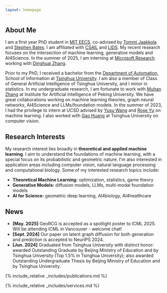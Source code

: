 ```yaml
---
layout: homepage
---
```


## About Me

I am a first year PhD student in [MIT EECS](https://www.eecs.mit.edu/), co-advised by [Tommi Jaakkola](https://people.csail.mit.edu/tommi/) and [Stephen Bates](https://stephenbates19.github.io/). I am affiliated with [CSAIL](https://www.csail.mit.edu/) and [LIDS](https://lids.mit.edu/). My recent research focuses on the intersection of machine learning, generative models and AI4Science. In the summer of 2025, I am interning at [Microsoft Research](https://www.microsoft.com/en-us/research/lab/microsoft-research-new-england/) working with [Dinghuai Zhang](https://zdhnarsil.github.io/).

Prior to my PhD, I received a bachelor from the [Department of Automation](https://www.au.tsinghua.edu.cn/en/), School of Information at [Tsinghua University](https://www.tsinghua.edu.cn/en/index.html). I am also a member of Class of General Artificial Intelligence of Tsinghua University, and I minor in statistics. In my undergraduate research, I am fortunate to work with [Muhan Zhang](https://muhanzhang.github.io/) at Institute for Artificial Intelligence of Peking University. We have great collaborations working on machine learning theories, graph neural networks, AI4Science and LLMs/foundation models. In the summer of 2023, I had the privilege to intern at UCSD advised by [Yusu Wang](http://yusu.belkin-wang.org/) and [Rose Yu](https://roseyu.com/) on machine learning. I also worked with [Gao Huang](https://www.gaohuang.net/) at Tsinghua University on computer vision. 

## Research Interests

My research interest lies broadly in **theoretical and applied machine learning**. I aim to understand the foundations of machine learning, with a special focus on its probabilistic and geometric nature. I'm also interested in application areas including computer vision, natural language processing and computational biology. Some of my interested research topics include:

- **Theoretical Machine Learning:** optimization, statistics, game theory
- **Generative Models:** diffusion models, LLMs, multi-modal foundation models
- **AI for Science:** geometric deep learning, AI4biology, AI4healthcare

## News

- **[May. 2025]** GeoRCG is accepted as a spotlight poster to ICML 2025. Will be attending ICML in Vancouver - welcome chat!
- **[Sept. 2024]** Our paper on latent graph diffusion for both generation and prediction is accepted to NeurIPS 2024.
- **[Jun. 2024]** Graduated from Tsinghua University with distinct honor: awarded Outstanding Graduate by Beijing Ministry of Education and by Tsinghua University (Top 1.5% in Tsinghua University); also awarded Outstanding Undergraduate Thesis by Beijing Ministry of Education and by Tsinghua University.

{% include_relative _includes/publications.md %}

{% include_relative _includes/services.md %}
